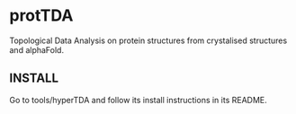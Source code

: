 # protTDA
Topological Data Analysis on protein structures from crystalised structures and alphaFold.

## INSTALL
Go to tools/hyperTDA and follow its install instructions in its README.

